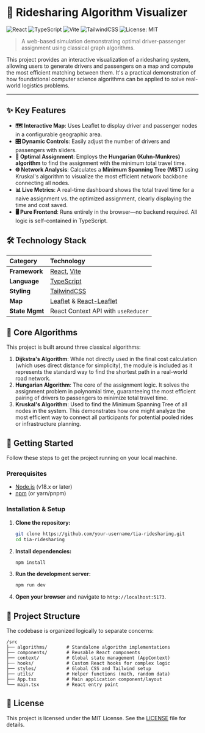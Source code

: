 # 🚖 Ridesharing Algorithm Visualizer

![React](https://img.shields.io/badge/react-%2320232a.svg?style=for-the-badge&logo=react&logoColor=%2361DAFB)
![TypeScript](https://img.shields.io/badge/typescript-%23007ACC.svg?style=for-the-badge&logo=typescript&logoColor=white)
![Vite](https://img.shields.io/badge/vite-%23646CFF.svg?style=for-the-badge&logo=vite&logoColor=white)
![TailwindCSS](https://img.shields.io/badge/tailwindcss-%2338B2AC.svg?style=for-the-badge&logo=tailwind-css&logoColor=white)
![License: MIT](https://img.shields.io/badge/License-MIT-yellow.svg?style=for-the-badge)

> A web-based simulation demonstrating optimal driver-passenger assignment using classical graph algorithms.

<!-- 
TODO: Add a high-quality GIF of the application in action here! 
<p align="center">
  <img src="./demo.gif" alt="Application Demo" width="800"/>
</p>
-->

This project provides an interactive visualization of a ridesharing system, allowing users to generate drivers and passengers on a map and compute the most efficient matching between them. It's a practical demonstration of how foundational computer science algorithms can be applied to solve real-world logistics problems.

---

## ✨ Key Features

-   **🗺️ Interactive Map**: Uses Leaflet to display driver and passenger nodes in a configurable geographic area.
-   **🎛️ Dynamic Controls**: Easily adjust the number of drivers and passengers with sliders.
-   **🤖 Optimal Assignment**: Employs the **Hungarian (Kuhn-Munkres) algorithm** to find the assignment with the minimum total travel time.
-   **🌐 Network Analysis**: Calculates a **Minimum Spanning Tree (MST)** using Kruskal's algorithm to visualize the most efficient network backbone connecting all nodes.
-   **📊 Live Metrics**: A real-time dashboard shows the total travel time for a naive assignment vs. the optimized assignment, clearly displaying the time and cost saved.
-   **🖥️ Pure Frontend**: Runs entirely in the browser—no backend required. All logic is self-contained in TypeScript.

## 🛠️ Technology Stack

| Category      | Technology                                                                              |
| :------------ | :-------------------------------------------------------------------------------------- |
| **Framework**   | [React](https://reactjs.org/), [Vite](https://vitejs.dev/)                               |
| **Language**    | [TypeScript](https://www.typescriptlang.org/)                                           |
| **Styling**     | [TailwindCSS](https://tailwindcss.com/)                                                 |
| **Map**         | [Leaflet](https://leafletjs.com/) & [React-Leaflet](https://react-leaflet.js.org/)        |
| **State Mgmt**  | React Context API with `useReducer`                                                     |

## 🧠 Core Algorithms

This project is built around three classical algorithms:

1.  **Dijkstra's Algorithm**: While not directly used in the final cost calculation (which uses direct distance for simplicity), the module is included as it represents the standard way to find the shortest path in a real-world road network.
2.  **Hungarian Algorithm**: The core of the assignment logic. It solves the assignment problem in polynomial time, guaranteeing the most efficient pairing of drivers to passengers to minimize total travel time.
3.  **Kruskal's Algorithm**: Used to find the Minimum Spanning Tree of all nodes in the system. This demonstrates how one might analyze the most efficient way to connect all participants for potential pooled rides or infrastructure planning.

## 🚀 Getting Started

Follow these steps to get the project running on your local machine.

### Prerequisites

-   [Node.js](https://nodejs.org/en/) (v18.x or later)
-   [npm](https://www.npmjs.com/) (or yarn/pnpm)

### Installation & Setup

1.  **Clone the repository:**
    ```bash
    git clone https://github.com/your-username/tia-ridesharing.git
    cd tia-ridesharing
    ```

2.  **Install dependencies:**
    ```bash
    npm install
    ```

3.  **Run the development server:**
    ```bash
    npm run dev
    ```

4.  **Open your browser** and navigate to `http://localhost:5173`.

## 📂 Project Structure

The codebase is organized logically to separate concerns:

```
/src
├── algorithms/       # Standalone algorithm implementations
├── components/       # Reusable React components
├── context/          # Global state management (AppContext)
├── hooks/            # Custom React hooks for complex logic
├── styles/           # Global CSS and Tailwind setup
├── utils/            # Helper functions (math, random data)
├── App.tsx           # Main application component/layout
└── main.tsx          # React entry point
```

## 📄 License

This project is licensed under the MIT License. See the [LICENSE](LICENSE) file for details.